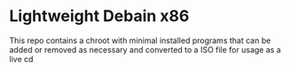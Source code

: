 # Lightweight Debain x86

This repo contains a chroot with minimal installed programs that can be added or removed as necessary and converted to a ISO file for usage as a live cd
